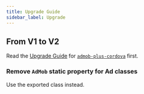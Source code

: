 ```yaml
---
title: Upgrade Guide
sidebar_label: Upgrade
---
```


## From V1 to V2

Read the [Upgrade Guide](/docs/cordova/upgrade) for [`admob-plus-cordova`](/docs/cordova/upgrade) first.

### Remove `AdMob` static property for Ad classes

Use the exported class instead.
